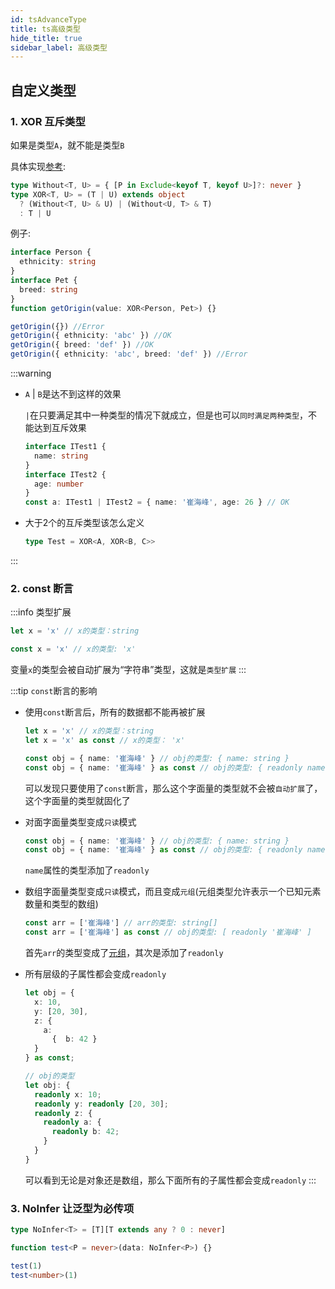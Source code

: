 ```yaml
---
id: tsAdvanceType
title: ts高级类型
hide_title: true
sidebar_label: 高级类型
---
```


## 自定义类型

### 1. XOR 互斥类型

如果是类型`A`，就不能是类型`B`

具体实现[参考](https://github.com/Microsoft/TypeScript/issues/14094#issuecomment-373782604):

```typescript
type Without<T, U> = { [P in Exclude<keyof T, keyof U>]?: never }
type XOR<T, U> = (T | U) extends object
  ? (Without<T, U> & U) | (Without<U, T> & T)
  : T | U
```

例子:

```typescript
interface Person {
  ethnicity: string
}
interface Pet {
  breed: string
}
function getOrigin(value: XOR<Person, Pet>) {}

getOrigin({}) //Error
getOrigin({ ethnicity: 'abc' }) //OK
getOrigin({ breed: 'def' }) //OK
getOrigin({ ethnicity: 'abc', breed: 'def' }) //Error
```

:::warning
- `A` | `B`是达不到这样的效果

  `|`在只要满足其中一种类型的情况下就成立，但是也可以`同时满足两种类型`，不能达到互斥效果

  ```typescript
  interface ITest1 {
    name: string
  }
  interface ITest2 {
    age: number
  }
  const a: ITest1 | ITest2 = { name: '崔海峰', age: 26 } // OK
  ```

- 大于2个的互斥类型该怎么定义

  ```typescript
  type Test = XOR<A, XOR<B, C>>
  ```

:::

### 2. const 断言

:::info 类型扩展

```typescript
let x = 'x' // x的类型：string

const x = 'x' // x的类型: 'x'
```

变量`x`的类型会被自动扩展为“字符串”类型，这就是`类型扩展`
:::

:::tip `const`断言的影响

- 使用`const`断言后，所有的数据都不能再被扩展

  ```typescript
  let x = 'x' // x的类型：string
  let x = 'x' as const // x的类型： 'x'

  const obj = { name: '崔海峰' } // obj的类型: { name: string }
  const obj = { name: '崔海峰' } as const // obj的类型: { readonly name: '崔海峰' }
  ```

  可以发现只要使用了`const`断言，那么这个字面量的类型就不会被`自动扩展`了，这个字面量的类型就固化了

- 对面字面量类型变成`只读`模式

  ```typescript
  const obj = { name: '崔海峰' } // obj的类型: { name: string }
  const obj = { name: '崔海峰' } as const // obj的类型: { readonly name: '崔海峰' }
  ```

  `name`属性的类型添加了`readonly`

- 数组字面量类型变成`只读`模式，而且变成`元组`(元组类型允许表示一个已知元素数量和类型的数组)

  ```typescript
  const arr = ['崔海峰'] // arr的类型: string[]
  const arr = ['崔海峰'] as const // obj的类型: [ readonly '崔海峰' ]
  ```

  首先`arr`的类型变成了[元组](https://www.typescriptlang.org/docs/handbook/basic-types.html#tuple)，其次是添加了`readonly`

- 所有层级的子属性都会变成`readonly`

  ```typescript
  let obj = {
    x: 10,
    y: [20, 30],
    z: {
      a:
        {  b: 42 }
    }
  } as const;

  // obj的类型
  let obj: {
    readonly x: 10;
    readonly y: readonly [20, 30];
    readonly z: {
      readonly a: {
        readonly b: 42;
      }
    }
  }
  ```

  可以看到无论是对象还是数组，那么下面所有的子属性都会变成`readonly`
:::

### 3. NoInfer 让泛型为必传项

```typescript
type NoInfer<T> = [T][T extends any ? 0 : never]

function test<P = never>(data: NoInfer<P>) {}

test(1)
test<number>(1)
```
